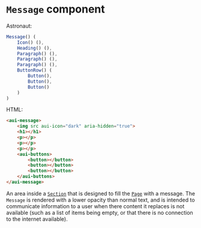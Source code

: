# `Message` component
Astronaut:
```javascript
Message() (
    Icon() (),
    Heading() (),
    Paragraph() (),
    Paragraph() (),
    Paragraph() (),
    ButtonRow() (
        Button(),
        Button(),
        Button()
    )
)
```

HTML:
```html
<aui-message>
    <img src aui-icon="dark" aria-hidden="true">
    <h1></h1>
    <p></p>
    <p></p>
    <p></p>
    <aui-buttons>
        <button></button>
        <button></button>
        <button></button>
    </aui-buttons>
</aui-message>
```

An area inside a [`Section`](reference/components/section.md) that is designed to fill the [`Page`](reference/components/page.md) with a message. The `Message` is rendered with a lower opacity than normal text, and is intended to communicate information to a user when there content it replaces is not available (such as a list of items being empty, or that there is no connection to the internet available).